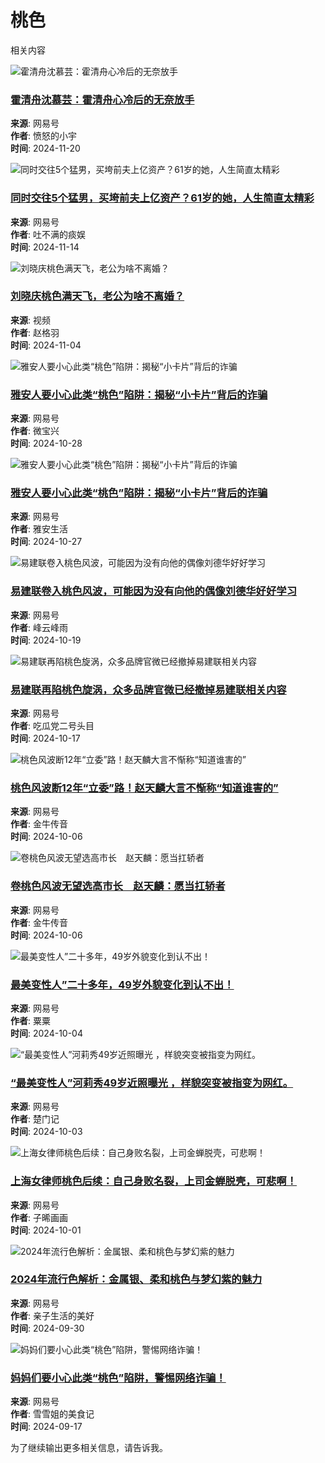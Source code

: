 # 桃色

相关内容

![霍清舟沈慕芸：霍清舟心冷后的无奈放手](https://nimg.ws.126.net/?url=https%3A%2F%2Fdingyue.ws.126.net%2F2024%2F1120%2Fbedf826ej00sn8wsu00vld000v900hkp.jpg&thumbnail=140x88&quality=95&type=jpg)
### [霍清舟沈慕芸：霍清舟心冷后的无奈放手](https://www.163.com/dy/article/JHF7G0IN0556ALE9.html)
**来源**: 网易号  
**作者**: 愤怒的小宇  
**时间**: 2024-11-20

![同时交往5个猛男，买垮前夫上亿资产？61岁的她，人生简直太精彩](https://nimg.ws.126.net/?url=https%3A%2F%2Fdingyue.ws.126.net%2F2024%2F1114%2Fa592ed76j00smxkkq002nd0011800wcm.jpg&thumbnail=140x88&quality=95&type=jpg)
### [同时交往5个猛男，买垮前夫上亿资产？61岁的她，人生简直太精彩](https://www.163.com/dy/article/JGVEVJMO05567FRE.html)
**来源**: 网易号  
**作者**: 吐不满的痰娱  
**时间**: 2024-11-14

![刘晓庆桃色满天飞，老公为啥不离婚？](https://nimg.ws.126.net/?url=https%3A%2F%2Fvideoimg.ws.126.net%2Fcover%2F20241104%2FA4vVeuzEg_cover.jpg&thumbnail=140x88&quality=95&type=jpg)
### [刘晓庆桃色满天飞，老公为啥不离婚？](https://www.163.com/v/video/VFF7QSPC9.html)
**来源**: 视频  
**作者**: 赵格羽  
**时间**: 2024-11-04

![雅安人要小心此类“桃色”陷阱：揭秘“小卡片”背后的诈骗](https://nimg.ws.126.net/?url=https%3A%2F%2Fdingyue.ws.126.net%2F2024%2F1028%2F4a6e8014j00sm1c0x0016d000f500f5g.jpg&thumbnail=140x88&quality=95&type=jpg)
### [雅安人要小心此类“桃色”陷阱：揭秘“小卡片”背后的诈骗](https://www.163.com/dy/article/JFIKIPD10545GCGM.html)
**来源**: 网易号  
**作者**: 微宝兴  
**时间**: 2024-10-28

![雅安人要小心此类“桃色”陷阱：揭秘“小卡片”背后的诈骗](https://nimg.ws.126.net/?url=https%3A%2F%2Fdingyue.ws.126.net%2F2024%2F1027%2Fff68c892j00slzpoo0016d000f500f5g.jpg&thumbnail=140x88&quality=95&type=jpg)
### [雅安人要小心此类“桃色”陷阱：揭秘“小卡片”背后的诈骗](https://www.163.com/dy/article/JFGCFDP60545GCF2.html)
**来源**: 网易号  
**作者**: 雅安生活  
**时间**: 2024-10-27

![易建联卷入桃色风波，可能因为没有向他的偶像刘德华好好学习](https://nimg.ws.126.net/?url=https%3A%2F%2Fdingyue.ws.126.net%2F2024%2F1018%2F005a9a5ej00slj5dl001fd000hs00bvm.jpg&thumbnail=190x120&quality=95&type=jpg)
### [易建联卷入桃色风波，可能因为没有向他的偶像刘德华好好学习](https://www.163.com/dy/article/JEPBF9EE05539E3U.html)
**来源**: 网易号  
**作者**: 峰云峰雨  
**时间**: 2024-10-19

![易建联再陷桃色旋涡，众多品牌官微已经撤掉易建联相关内容](https://nimg.ws.126.net/?url=https%3A%2F%2Fdingyue.ws.126.net%2F2024%2F1017%2F00a1d300j00sli8mk001jd000fa00lcm.jpg&thumbnail=190x120&quality=95&type=jpg)
### [易建联再陷桃色旋涡，众多品牌官微已经撤掉易建联相关内容](https://www.163.com/dy/article/JEO30GK905568BCI.html)
**来源**: 网易号  
**作者**: 吃瓜党二号头目  
**时间**: 2024-10-17

![桃色风波断12年“立委”路！赵天麟大言不惭称“知道谁害的”](https://nimg.ws.126.net/?url=https%3A%2F%2Fdingyue.ws.126.net%2F2024%2F1006%2Fcc587b29j00skxlb600cfd000m800dkm.jpg&thumbnail=140x88&quality=95&type=jpg)
### [桃色风波断12年“立委”路！赵天麟大言不惭称“知道谁害的”](https://www.163.com/dy/article/JDRC947P05566I31.html)
**来源**: 网易号  
**作者**: 金牛传音  
**时间**: 2024-10-06

![卷桃色风波无望选高市长　赵天麟：愿当扛轿者](https://nimg.ws.126.net/?url=https%3A%2F%2Fdingyue.ws.126.net%2F2024%2F1006%2F8001d71fj00skxl9t001ad000jg00eom.jpg&thumbnail=140x88&quality=95&type=jpg)
### [卷桃色风波无望选高市长　赵天麟：愿当扛轿者](https://www.163.com/dy/article/JDRC89RB05566I31.html)
**来源**: 网易号  
**作者**: 金牛传音  
**时间**: 2024-10-06

![最美变性人”二十多年，49岁外貌变化到认不出！](https://nimg.ws.126.net/?url=https%3A%2F%2Fdingyue.ws.126.net%2F2024%2F1004%2Fd07f0672j00skslyx0015d000hs00fcm.jpg&thumbnail=140x88&quality=95&type=jpg)
### [最美变性人”二十多年，49岁外貌变化到认不出！](https://www.163.com/dy/article/JDLLTGO90553C0V6.html)
**来源**: 网易号  
**作者**: 粟粟  
**时间**: 2024-10-04

![“最美变性人”河莉秀49岁近照曝光 ，样貌突变被指变为网红。](https://nimg.ws.126.net/?url=https%3A%2F%2Fdingyue.ws.126.net%2F2024%2F1003%2F3c42b7ebj00skri1100g4d000oy00d4p.jpg&thumbnail=140x88&quality=95&type=jpg)
### [“最美变性人”河莉秀49岁近照曝光 ，样貌突变被指变为网红。](https://www.163.com/dy/article/JDIT8QSL05566PR4.html)
**来源**: 网易号  
**作者**: 楚门记  
**时间**: 2024-10-03

![上海女律师桃色后续：自己身败名裂，上司金蝉脱壳，可悲啊！](https://nimg.ws.126.net/?url=https%3A%2F%2Fdingyue.ws.126.net%2F2024%2F1001%2F3e9c6e42j00skocqw000yd000hs00e1m.jpg&thumbnail=140x88&quality=95&type=jpg)
### [上海女律师桃色后续：自己身败名裂，上司金蝉脱壳，可悲啊！](https://www.163.com/dy/article/JDEH7V9R05565GCP.html)
**来源**: 网易号  
**作者**: 子晞画画  
**时间**: 2024-10-01

![2024年流行色解析：金属银、柔和桃色与梦幻紫的魅力](https://nimg.ws.126.net/?url=https%3A%2F%2Fdingyue.ws.126.net%2F2024%2F0930%2F44155280j00skm3z2001gd000gn00m7p.jpg&thumbnail=140x88&quality=95&type=jpg)
### [2024年流行色解析：金属银、柔和桃色与梦幻紫的魅力](https://www.163.com/dy/article/JDBDDKUF05569LIP.html)
**来源**: 网易号  
**作者**: 亲子生活的美好  
**时间**: 2024-09-30

![妈妈们要小心此类“桃色”陷阱，警惕网络诈骗！](https://nimg.ws.126.net/?url=https%3A%2F%2Fdingyue.ws.126.net%2F2024%2F0917%2F3342ae79j00sjxwq40026d000p000wvp.jpg&thumbnail=140x88&quality=95&type=jpg)
### [妈妈们要小心此类“桃色”陷阱，警惕网络诈骗！](https://www.163.com/dy/article/JCAKG2PQ055654D8.html)
**来源**: 网易号  
**作者**: 雪雪姐的美食记  
**时间**: 2024-09-17


为了继续输出更多相关信息，请告诉我。